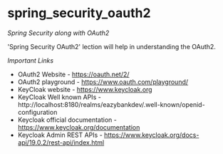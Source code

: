 # spring_security_oauth2
*Spring Security along with OAuth2*

'Spring Security OAuth2' lection will help in understanding the OAuth2.

*Important Links*
- OAuth2 Website - https://oauth.net/2/
- OAuth2 playground - https://www.oauth.com/playground/
- KeyCloak website - https://www.keycloak.org
- KeyCloak Well known APIs - http://localhost:8180/realms/eazybankdev/.well-known/openid-configuration
- Keycloak official documentation - https://www.keycloak.org/documentation
- Keycloak Admin REST APIs - https://www.keycloak.org/docs-api/19.0.2/rest-api/index.html
